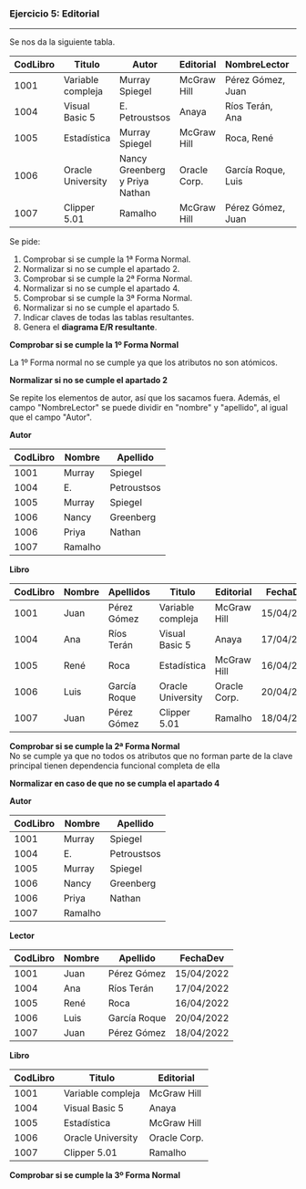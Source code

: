 ### Ejercicio 5: Editorial  

***  

Se nos da la siguiente tabla.

| CodLibro | Titulo| Autor |Editorial | NombreLector| FechaDev | 
|-----|-----|-----|-----|-----|-----| 
| 1001 | Variable compleja  |  Murray Spiegel  | McGraw Hill |Pérez Gómez, Juan |15/04/2022 |
 |1004 | Visual Basic 5 | E. Petroustsos | Anaya | Ríos Terán, Ana | 17/04/2022  | 
 | 1005 | Estadística | Murray Spiegel | McGraw Hill | Roca, René | 16/04/2022  | 
 | 1006  | Oracle University | Nancy Greenberg y Priya Nathan | Oracle Corp. | García Roque, Luis | 20/04/2022 | 
| 1007 | Clipper 5.01 | Ramalho | McGraw Hill | Pérez Gómez, Juan | 18/04/2022 |  

Se pide:

1. Comprobar si se cumple la 1ª Forma Normal.
2. Normalizar si no se cumple el apartado 2.
3. Comprobar si se cumple la 2ª Forma Normal.
4. Normalizar si no se cumple el apartado 4.
5. Comprobar si se cumple la 3ª Forma Normal.
6. Normalizar si no se cumple el apartado 5.
7. Indicar claves de todas las tablas resultantes.
9. Genera el __diagrama E/R resultante__.  

**Comprobar si se cumple la 1º Forma Normal**  

La 1º Forma normal no se cumple ya que los atributos no son atómicos.  


**Normalizar si no se cumple el apartado 2**  

Se repite los elementos de autor, así que los sacamos fuera. Además, el campo "NombreLector" se puede dividir en "nombre" y "apellido", al igual que el campo "Autor".  

**Autor**  

| CodLibro |  Nombre | Apellido |
|-----|-----| -----|
| 1001 |   Murray |Spiegel  | 
 |1004 |  E. | Petroustsos |  
 | 1005 |  Murray| Spiegel |  
 | 1006  |  Nancy |Greenberg |
 |1006| Priya |Nathan|
| 1007 |  Ramalho ||  

**Libro**  

| CodLibro |Nombre|Apellidos| Titulo|Editorial |  FechaDev | 
|-----|-----|-----|-----|-----|-----| 
| 1001 |Juan|Pérez Gómez| Variable compleja  | McGraw Hill |15/04/2022 |
 |1004 |Ana|Ríos Terán|Visual Basic 5 | Anaya | 17/04/2022  | 
 | 1005 |René|Roca| Estadística | McGraw Hill | 16/04/2022  | 
 | 1006  |Luis|García Roque| Oracle University | Oracle Corp. | 20/04/2022 | 
| 1007 |Juan|Pérez Gómez| Clipper 5.01 | Ramalho | 18/04/2022 | 

**Comprobar si se cumple la 2ª Forma Normal**  
No se cumple ya que no todos os atributos que no forman parte de la clave principal tienen dependencia funcional completa de ella  

**Normalizar en caso de que no se cumpla el apartado 4**  

**Autor**  

| CodLibro |  Nombre | Apellido |
|-----|-----| -----|
| 1001 |   Murray |Spiegel  | 
 |1004 |  E. | Petroustsos |  
 | 1005 |  Murray| Spiegel |  
 | 1006  |  Nancy |Greenberg |
 |1006| Priya |Nathan|
| 1007 |  Ramalho ||  

**Lector**

|CodLibro|Nombre|Apellido|FechaDev | 
|---|---|---|-----|
|1001|Juan|Pérez Gómez|15/04/2022 |
|1004|Ana|Ríos Terán|17/04/2022  |
|1005|René|Roca|16/04/2022  |
|1006|Luis| García Roque|20/04/2022 |
|1007|Juan|Pérez Gómez| 18/04/2022 |

**Libro**  

| CodLibro | Titulo| Editorial |
|-----|-----|-----|
| 1001 |Variable compleja  | McGraw Hill |
 |1004 |Visual Basic 5 | Anaya |  
 | 1005 | Estadística | McGraw Hill |  
 | 1006  | Oracle University | Oracle Corp. |  
| 1007 |Clipper 5.01 | Ramalho |   

**Comprobar si se cumple la 3º Forma Normal**  






